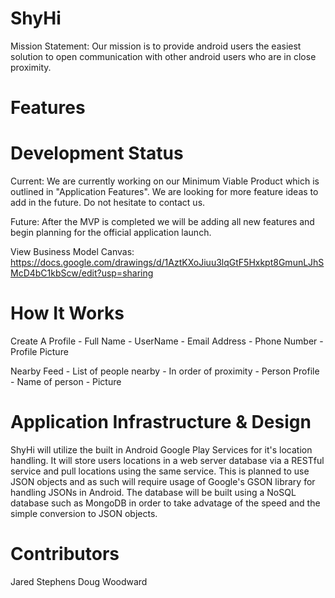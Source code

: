 ShyHi
=====
Mission Statement: 
Our mission is to provide android users the easiest solution to open communication with other android users who are in close proximity. 


Features
========
  

Development Status
==================

Current:
We are currently working on our Minimum Viable Product which is outlined in "Application Features". We are looking for more feature
ideas to add in the future. Do not hesitate to contact us. 

Future: 
After the MVP is completed we will be adding all new features and begin planning for the official application launch. 

View Business Model Canvas: https://docs.google.com/drawings/d/1AztKXoJiuu3lqGtF5Hxkpt8GmunLJhSMcD4bC1kbScw/edit?usp=sharing


How It Works
============ 

Create A Profile
	- Full Name
	- UserName
	- Email Address
	- Phone Number
	- Profile Picture 

Nearby Feed
	- List of people nearby 
	- In order of proximity
	- Person Profile
		- Name of person
		- Picture 

Application Infrastructure & Design
===================================
ShyHi will utilize the built in Android Google Play Services for it's location handling. It will store users locations in a web server database via a RESTful service and pull locations using the same service. This is planned to use JSON objects and as such will require usage of Google's GSON library for handling JSONs in Android. The database will be built using a NoSQL database such as MongoDB in order to take advatage of the speed and the simple conversion to JSON objects.

Contributors
============
Jared Stephens
Doug Woodward


